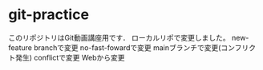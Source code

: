 # git-practice
このリポジトリはGit動画講座用です．
ローカルリポで変更しました。
new-feature branchで変更
no-fast-fowardで変更
mainブランチで変更(コンフリクト発生)
conflictで変更
Webから変更

